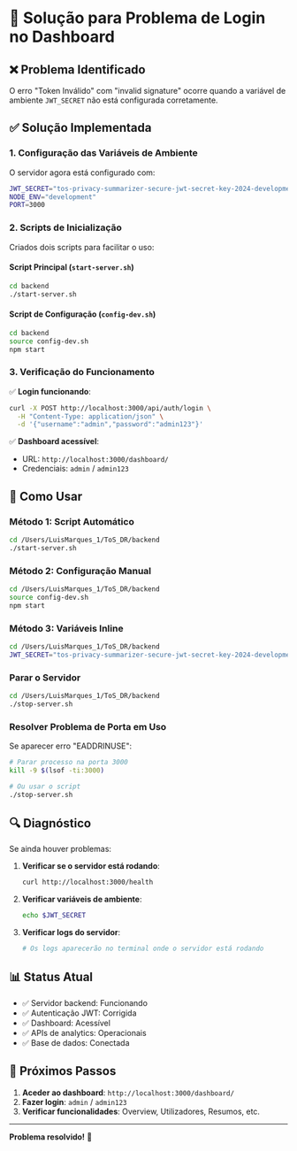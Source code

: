 # 🔧 Solução para Problema de Login no Dashboard

## ❌ Problema Identificado

O erro "Token Inválido" com "invalid signature" ocorre quando a variável de ambiente `JWT_SECRET` não está configurada corretamente.

## ✅ Solução Implementada

### 1. **Configuração das Variáveis de Ambiente**

O servidor agora está configurado com:
```bash
JWT_SECRET="tos-privacy-summarizer-secure-jwt-secret-key-2024-development"
NODE_ENV="development"
PORT=3000
```

### 2. **Scripts de Inicialização**

Criados dois scripts para facilitar o uso:

#### **Script Principal** (`start-server.sh`)
```bash
cd backend
./start-server.sh
```

#### **Script de Configuração** (`config-dev.sh`)
```bash
cd backend
source config-dev.sh
npm start
```

### 3. **Verificação do Funcionamento**

✅ **Login funcionando**:
```bash
curl -X POST http://localhost:3000/api/auth/login \
  -H "Content-Type: application/json" \
  -d '{"username":"admin","password":"admin123"}'
```

✅ **Dashboard acessível**:
- URL: `http://localhost:3000/dashboard/`
- Credenciais: `admin` / `admin123`

## 🚀 Como Usar

### **Método 1: Script Automático**
```bash
cd /Users/LuisMarques_1/ToS_DR/backend
./start-server.sh
```

### **Método 2: Configuração Manual**
```bash
cd /Users/LuisMarques_1/ToS_DR/backend
source config-dev.sh
npm start
```

### **Método 3: Variáveis Inline**
```bash
cd /Users/LuisMarques_1/ToS_DR/backend
JWT_SECRET="tos-privacy-summarizer-secure-jwt-secret-key-2024-development" npm start
```

### **Parar o Servidor**
```bash
cd /Users/LuisMarques_1/ToS_DR/backend
./stop-server.sh
```

### **Resolver Problema de Porta em Uso**
Se aparecer erro "EADDRINUSE":
```bash
# Parar processo na porta 3000
kill -9 $(lsof -ti:3000)

# Ou usar o script
./stop-server.sh
```

## 🔍 Diagnóstico

Se ainda houver problemas:

1. **Verificar se o servidor está rodando**:
   ```bash
   curl http://localhost:3000/health
   ```

2. **Verificar variáveis de ambiente**:
   ```bash
   echo $JWT_SECRET
   ```

3. **Verificar logs do servidor**:
   ```bash
   # Os logs aparecerão no terminal onde o servidor está rodando
   ```

## 📊 Status Atual

- ✅ Servidor backend: Funcionando
- ✅ Autenticação JWT: Corrigida
- ✅ Dashboard: Acessível
- ✅ APIs de analytics: Operacionais
- ✅ Base de dados: Conectada

## 🎯 Próximos Passos

1. **Aceder ao dashboard**: `http://localhost:3000/dashboard/`
2. **Fazer login**: `admin` / `admin123`
3. **Verificar funcionalidades**: Overview, Utilizadores, Resumos, etc.

---

**Problema resolvido!** 🎉

